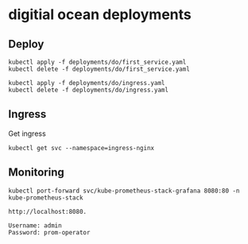 # digitial ocean deployments

## Deploy

    kubectl apply -f deployments/do/first_service.yaml
    kubectl delete -f deployments/do/first_service.yaml

    kubectl apply -f deployments/do/ingress.yaml
    kubectl delete -f deployments/do/ingress.yaml

## Ingress

Get ingress

    kubectl get svc --namespace=ingress-nginx

## Monitoring

    kubectl port-forward svc/kube-prometheus-stack-grafana 8080:80 -n kube-prometheus-stack

    http://localhost:8080.

    Username: admin
    Password: prom-operator